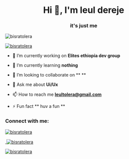 <h1 align="center">Hi 👋, I'm leul dereje</h1>
<h3 align="center">it's just me</h3>

<p align="left"> <img src="https://komarev.com/ghpvc/?username=bisratolera&label=Profile%20views&color=0e75b6&style=flat" alt="bisratolera" /> </p>

<p align="left"> <a href="https://github.com/ryo-ma/github-profile-trophy"><img src="https://github-profile-trophy.vercel.app/?username=bisratolera" alt="bisratolera" /></a> </p>

- 🔭 I’m currently working on **Elites ethiopia dev group**

- 🌱 I’m currently learning **nothing**

- 👯 I’m looking to collaborate on ** **

- 💬 Ask me about **Ui/Ux**

- 📫 How to reach me **leultolera@gmail.com**

- ⚡ Fun fact ** huv a fun **

<h3 align="left">Connect with me:</h3>
<p align="left">
<a href="https://linkedin.com/in/leultolera" target="blank"><img align="center" src="https://raw.githubusercontent.com/rahuldkjain/github-profile-readme-

<p><img align="left" src="https://github-readme-stats.vercel.app/api/top-langs?username=bisratolera&show_icons=true&locale=en&layout=compact" alt="bisratolera" /></p>

<p>&nbsp;<img align="center" src="https://github-readme-stats.vercel.app/api?username=bisratolera&show_icons=true&locale=en" alt="bisratolera" /></p>

<p><img align="center" src="https://github-readme-streak-stats.herokuapp.com/?user=bisratolera&" alt="bisratolera" /></p>
